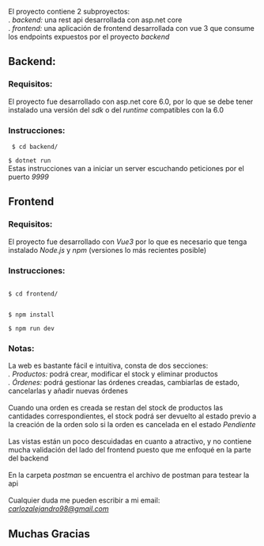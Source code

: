El proyecto contiene 2 subproyectos:\
. *backend:* una rest api desarrollada con asp.net core\
. *frontend:* una aplicación de frontend desarrollada con vue 3 que consume los endpoints expuestos por el proyecto *backend*

## Backend:
### Requisitos:
El proyecto fue desarrollado con asp.net core 6.0, por lo que se debe tener instalado una versión del *sdk* o del *runtime* compatibles con la 6.0
### Instrucciones:
<code> $ cd backend/
\
\$ dotnet run
</code>\
Estas instrucciones van a iniciar un server escuchando peticiones por el puerto *9999*

## Frontend
### Requisitos:
El proyecto fue desarrollado con *Vue3* por lo que es necesario que tenga instalado *Node.js* y *npm* (versiones lo más recientes posible)
### Instrucciones:
<code>
$ cd frontend/

$ npm install\
\$ npm run dev
</code>

### Notas:
La web es bastante fácil e intuitiva, consta de dos secciones:\
*. Productos:* podrá crear, modificar el stock y eliminar productos\
*. Órdenes:*  podrá gestionar las órdenes creadas, cambiarlas de estado, cancelarlas y añadir nuevas órdenes\
\
Cuando una orden es creada se restan del stock de productos las cantidades correspondientes, el stock podrá ser devuelto al estado previo a la creación de la orden solo si la orden es cancelada en el estado *Pendiente*
\
\
Las vistas están un poco descuidadas en cuanto a atractivo, y no contiene mucha validación del lado del frontend puesto que me enfoqué en la parte del backend\
\
En la carpeta *postman* se encuentra el archivo de postman para testear la api
\
\
Cualquier duda me pueden escribir a mi email: *carlozalejandro98@gmail.com*

## Muchas Gracias



